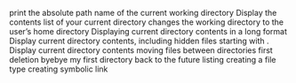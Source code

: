 print the absolute path name of the current working directory
Display the contents list of your current directory
changes the working directory to the user’s home directory
Displaying current directory contents in a long format
Display current directory contents, including hidden files starting with .
Display current directory contents
moving files between directories
first deletion
byebye my first directory
back to the future
listing
creating a file type
creating symbolic link
